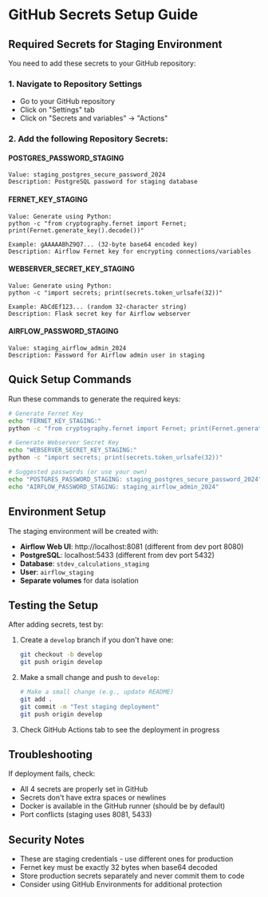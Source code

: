 # GitHub Secrets Setup Guide

## Required Secrets for Staging Environment

You need to add these secrets to your GitHub repository:

### 1. Navigate to Repository Settings
- Go to your GitHub repository
- Click on "Settings" tab
- Click on "Secrets and variables" → "Actions"

### 2. Add the following Repository Secrets:

#### POSTGRES_PASSWORD_STAGING
```
Value: staging_postgres_secure_password_2024
Description: PostgreSQL password for staging database
```

#### FERNET_KEY_STAGING
```
Value: Generate using Python:
python -c "from cryptography.fernet import Fernet; print(Fernet.generate_key().decode())"

Example: gAAAAABhZ9Q7... (32-byte base64 encoded key)
Description: Airflow Fernet key for encrypting connections/variables
```

#### WEBSERVER_SECRET_KEY_STAGING
```
Value: Generate using Python:
python -c "import secrets; print(secrets.token_urlsafe(32))"

Example: AbCdEf123... (random 32-character string)
Description: Flask secret key for Airflow webserver
```

#### AIRFLOW_PASSWORD_STAGING
```
Value: staging_airflow_admin_2024
Description: Password for Airflow admin user in staging
```

## Quick Setup Commands

Run these commands to generate the required keys:

```bash
# Generate Fernet Key
echo "FERNET_KEY_STAGING:"
python -c "from cryptography.fernet import Fernet; print(Fernet.generate_key().decode())"

# Generate Webserver Secret Key  
echo "WEBSERVER_SECRET_KEY_STAGING:"
python -c "import secrets; print(secrets.token_urlsafe(32))"

# Suggested passwords (or use your own)
echo "POSTGRES_PASSWORD_STAGING: staging_postgres_secure_password_2024"
echo "AIRFLOW_PASSWORD_STAGING: staging_airflow_admin_2024"
```

## Environment Setup

The staging environment will be created with:

- **Airflow Web UI**: http://localhost:8081 (different from dev port 8080)
- **PostgreSQL**: localhost:5433 (different from dev port 5432)  
- **Database**: `stdev_calculations_staging`
- **User**: `airflow_staging`
- **Separate volumes** for data isolation

## Testing the Setup

After adding secrets, test by:

1. Create a `develop` branch if you don't have one:
   ```bash
   git checkout -b develop
   git push origin develop
   ```

2. Make a small change and push to `develop`:
   ```bash
   # Make a small change (e.g., update README)
   git add .
   git commit -m "Test staging deployment"
   git push origin develop
   ```

3. Check GitHub Actions tab to see the deployment in progress

## Troubleshooting

If deployment fails, check:
- All 4 secrets are properly set in GitHub
- Secrets don't have extra spaces or newlines
- Docker is available in the GitHub runner (should be by default)
- Port conflicts (staging uses 8081, 5433)

## Security Notes

- These are staging credentials - use different ones for production
- Fernet key must be exactly 32 bytes when base64 decoded
- Store production secrets separately and never commit them to code
- Consider using GitHub Environments for additional protection
